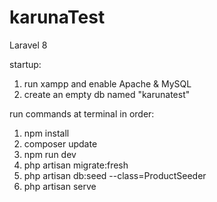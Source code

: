 # karunaTest

Laravel 8

startup:

1. run xampp and enable Apache & MySQL
2. create an empty db named "karunatest"

run commands at terminal in order:

1. npm install
2. composer update
3. npm run dev
4. php artisan migrate:fresh
5. php artisan db:seed --class=ProductSeeder
6. php artisan serve
